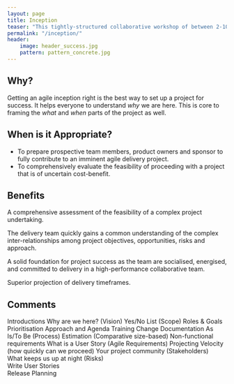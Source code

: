 ```yaml
---
layout: page
title: Inception
teaser: "This tightly-structured collaborative workshop of between 2-10 days guides the delivery team and key stakeholders through an intensive and efficient analysis. Based on this framing, it will be evident whether the project should proceed and how best to begin. Moreover, the team is on the same page to begin delivering value immediately."
permalink: "/inception/"
header:
    image: header_success.jpg
    pattern: pattern_concrete.jpg
---
```


## Why?

Getting an agile inception right is the best way to set up a project for success. It helps everyone to understand *why* we are here. This is core to framing the *what* and *when* parts of the project as well.



## When is it Appropriate?

* To prepare prospective team members, product owners and sponsor to fully contribute to an imminent agile delivery project.
* To comprehensively evaluate the feasibility of proceeding with a project that is of uncertain cost-benefit.

## Benefits

A comprehensive assessment of the feasibility of a complex project undertaking.

The delivery team quickly gains a common understanding of the complex inter-relationships among project objectives, opportunities, risks and approach.

A solid foundation for project success as the team are socialised, energised, and committed to delivery in a high-performance collaborative team.

Superior projection of delivery timeframes.

## Comments

Introductions
Why are we here? (Vision)
Yes/No List (Scope)	
Roles & Goals	
Prioritisation
Approach and Agenda	Training
Change
Documentation
As Is/To Be (Process)
Estimation (Comparative size-based)
Non-functional requirements	
What is a User Story (Agile Requirements)
Projecting Velocity (how quickly can we proceed)
Your project community (Stakeholders)	
What keeps us up at night (Risks)	
Write User Stories	
Release Planning






